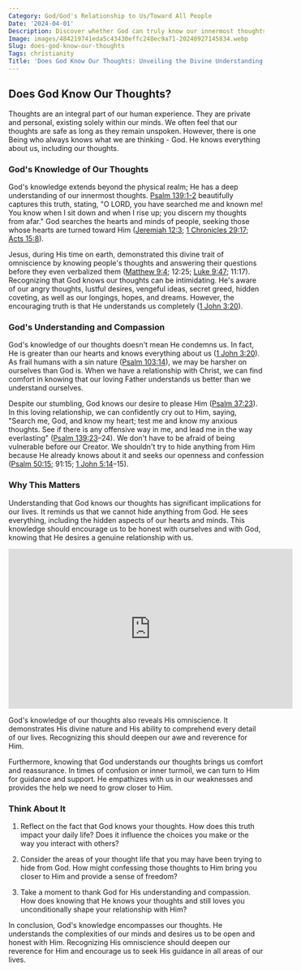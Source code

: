 ```yaml
---
Category: God/God's Relationship to Us/Toward All People
Date: '2024-04-01'
Description: Discover whether God can truly know our innermost thoughts in this insightful article exploring the concept of divine omniscience. Explore the depths of spiritual belief and understanding.
Image: images/484219741eda5c43430effc248ec9a71-20240927145834.webp
Slug: does-god-know-our-thoughts
Tags: christianity
Title: 'Does God Know Our Thoughts: Unveiling the Divine Understanding'
---
```


## Does God Know Our Thoughts?

Thoughts are an integral part of our human experience. They are private and personal, existing solely within our minds. We often feel that our thoughts are safe as long as they remain unspoken. However, there is one Being who always knows what we are thinking - God. He knows everything about us, including our thoughts.

### God's Knowledge of Our Thoughts

God's knowledge extends beyond the physical realm; He has a deep understanding of our innermost thoughts. [Psalm 139:1-2](https://www.bibleref.com/Psalm/139/Psalm-139-1.html) beautifully captures this truth, stating, "O LORD, you have searched me and known me! You know when I sit down and when I rise up; you discern my thoughts from afar." God searches the hearts and minds of people, seeking those whose hearts are turned toward Him ([Jeremiah 12:3](https://www.bibleref.com/Jeremiah/12/Jeremiah-12-3.html); [1 Chronicles 29:17](https://www.bibleref.com/1-Chronicles/29/1-Chronicles-29-17.html); [Acts 15:8](https://www.bibleref.com/Acts/15/Acts-15-8.html)).

Jesus, during His time on earth, demonstrated this divine trait of omniscience by knowing people's thoughts and answering their questions before they even verbalized them ([Matthew 9:4](https://www.bibleref.com/Matthew/9/Matthew-9-4.html); 12:25; [Luke 9:47](https://www.bibleref.com/Luke/9/Luke-9-47.html); 11:17). Recognizing that God knows our thoughts can be intimidating. He's aware of our angry thoughts, lustful desires, vengeful ideas, secret greed, hidden coveting, as well as our longings, hopes, and dreams. However, the encouraging truth is that He understands us completely ([1 John 3:20](https://www.bibleref.com/1-John/3/1-John-3-20.html)).

### God's Understanding and Compassion

God's knowledge of our thoughts doesn't mean He condemns us. In fact, He is greater than our hearts and knows everything about us ([1 John 3:20](https://www.bibleref.com/1-John/3/1-John-3-20.html)). As frail humans with a sin nature ([Psalm 103:14](https://www.bibleref.com/Psalm/103/Psalm-103-14.html)), we may be harsher on ourselves than God is. When we have a relationship with Christ, we can find comfort in knowing that our loving Father understands us better than we understand ourselves.

Despite our stumbling, God knows our desire to please Him ([Psalm 37:23](https://www.bibleref.com/Psalm/37/Psalm-37-23.html)). In this loving relationship, we can confidently cry out to Him, saying, "Search me, God, and know my heart; test me and know my anxious thoughts. See if there is any offensive way in me, and lead me in the way everlasting" ([Psalm 139:23](https://www.bibleref.com/Psalm/139/Psalm-139-23.html)–24). We don't have to be afraid of being vulnerable before our Creator. We shouldn't try to hide anything from Him because He already knows about it and seeks our openness and confession ([Psalm 50:15](https://www.bibleref.com/Psalm/50/Psalm-50-15.html); 91:15; [1 John 5:14](https://www.bibleref.com/1-John/5/1-John-5-14.html)–15).

### Why This Matters

Understanding that God knows our thoughts has significant implications for our lives. It reminds us that we cannot hide anything from God. He sees everything, including the hidden aspects of our hearts and minds. This knowledge should encourage us to be honest with ourselves and with God, knowing that He desires a genuine relationship with us.


<iframe width="560" height="315" src="https://www.youtube.com/embed/RyxYwtNTeE4" frameborder="0" allow="autoplay; encrypted-media" allowfullscreen></iframe>


God's knowledge of our thoughts also reveals His omniscience. It demonstrates His divine nature and His ability to comprehend every detail of our lives. Recognizing this should deepen our awe and reverence for Him.

Furthermore, knowing that God understands our thoughts brings us comfort and reassurance. In times of confusion or inner turmoil, we can turn to Him for guidance and support. He empathizes with us in our weaknesses and provides the help we need to grow closer to Him.

### Think About It

1. Reflect on the fact that God knows your thoughts. How does this truth impact your daily life? Does it influence the choices you make or the way you interact with others?

2. Consider the areas of your thought life that you may have been trying to hide from God. How might confessing those thoughts to Him bring you closer to Him and provide a sense of freedom?

3. Take a moment to thank God for His understanding and compassion. How does knowing that He knows your thoughts and still loves you unconditionally shape your relationship with Him?

In conclusion, God's knowledge encompasses our thoughts. He understands the complexities of our minds and desires us to be open and honest with Him. Recognizing His omniscience should deepen our reverence for Him and encourage us to seek His guidance in all areas of our lives.